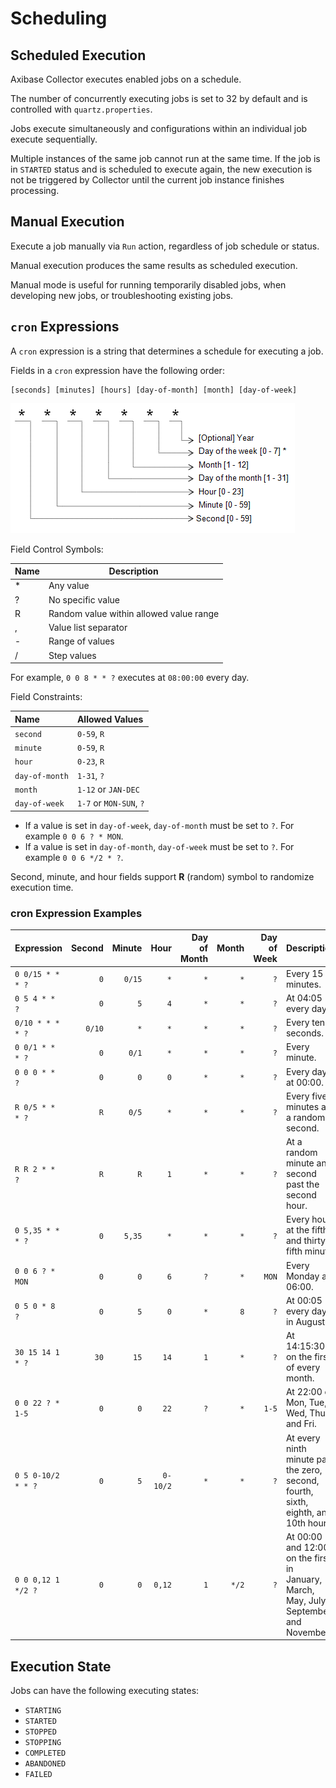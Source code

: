 # Scheduling

## Scheduled Execution

Axibase Collector executes enabled jobs on a schedule.

The number of concurrently executing jobs is set to 32 by default and is controlled with `quartz.properties`.

Jobs execute simultaneously and configurations within an individual job execute sequentially.

Multiple instances of the same job cannot run at the same time. If the job is in `STARTED` status and is scheduled to execute again, the new execution is not be triggered by Collector until the current job instance finishes processing.

## Manual Execution

Execute a job manually via `Run` action, regardless of job schedule or status.

Manual execution produces the same results as scheduled execution.

Manual mode is useful for running temporarily disabled jobs, when developing new jobs, or troubleshooting existing jobs.

## `cron` Expressions

A `cron` expression is a string that determines a schedule for executing a job.

Fields in a `cron` expression have the following order:

```ls
[seconds] [minutes] [hours] [day-of-month] [month] [day-of-week]
```

![`cron` Expressions](./images/cron_expressions.png)

Field Control Symbols:

| **Name** | **Description** |
|---|---|
| * | Any value |
| ? | No specific value |
| R | Random value within allowed value range |
| , | Value list separator |
| - | Range of values |
| / | Step values |

For example, `0 0 8 * * ?` executes at `08:00:00` every day.

Field Constraints:

| **Name** | **Allowed Values** |
|:---|:---|
| `second` | `0-59`, `R` |
| `minute` | `0-59`, `R` |
| `hour` | `0-23`, `R` |
| `day-of-month` | `1-31`, `?` |
| `month` | `1-12` or `JAN-DEC` |
| `day-of-week` | `1-7` or `MON-SUN`, `?`  |

* If a value is set in `day-of-week`, `day-of-month` must be set to `?`. For example `0 0 6 ? * MON`.
* If a value is set in `day-of-month`, `day-of-week` must be set to `?`. For example `0 0 6 */2 * ?`.

Second, minute, and hour fields support **R** (random) symbol to randomize execution time.

### cron Expression Examples

| **Expression** | **Second** | **Minute** | **Hour** | **Day of Month** | **Month** | **Day of Week** | **Description** |
|:---|---:|---:|---:|---:|---:|---:|:---|
| `0 0/15 * * * ?` | `0` | `0/15` | `*` | `*` | `*` | `?` | Every 15 minutes. |
| `0 5 4 * * ?`    | `0` | `5` | `4` | `*` | `*` | `?` | At 04:05 every day. |
| `0/10 * * * * ?` | `0/10` | `*` | `*` | `*` | `*` | `?` | Every ten seconds. |
| `0 0/1 * * * ?`  | `0` | `0/1` | `*` | `*` | `*` | `?` | Every minute. |
| `0 0 0 * * ?`    | `0` | `0` | `0` | `*` | `*` | `?` | Every day at 00:00. |
| `R 0/5 * * * ?`  | `R` | `0/5` | `*` | `*` | `*` | `?` | Every five minutes at a random second. |
| `R R 2 * * ?`    | `R` | `R` | `1` | `*` | `*` | `?` | At a random minute and second past the second hour. |
| `0 5,35 * * * ?` | `0` | `5,35` | `*` | `*` | `*` | `?` | Every hour at the fifth and thirty-fifth minute. |
| `0 0 6 ? * MON`  | `0` | `0` | `6` | `?` | `*` | `MON` | Every Monday at 06:00. |
| `0 5 0 * 8 ?`    | `0` | `5` | `0` | `*` | `8` | `?` | At 00:05 every day in August. |
| `30 15 14 1 * ?` | `30`| `15`| `14`| `1` | `*` | `?` | At 14:15:30 on the first of every month. |
| `0 0 22 ? * 1-5` | `0` | `0` | `22`| `?` | `*` | `1-5` | At 22:00 on Mon, Tue, Wed, Thu and Fri. |
| `0 5 0-10/2 * * ?` | `0` | `5` | `0-10/2` | `*` | `*` | `?` | At every ninth minute past the zero, second, fourth, sixth, eighth, and 10th hour. |
| `0 0 0,12 1 */2 ?` | `0` | `0` | `0,12`| `1` | `*/2` | `?` | At 00:00 and 12:00 on the first in <br>January, March, May, July, September and November. |

## Execution State

Jobs can have the following executing states:

* `STARTING`
* `STARTED`
* `STOPPED`
* `STOPPING`
* `COMPLETED`
* `ABANDONED`
* `FAILED`
